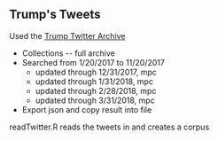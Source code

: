 ## Trump's Tweets

Used the [Trump Twitter Archive](http://www.trumptwitterarchive.com/)
* Collections -- full archive
* Searched from 1/20/2017 to 11/20/2017
  * updated through 12/31/2017, mpc
  * updated through 1/31/2018, mpc
  * updated through 2/28/2018, mpc
  * updated through 3/31/2018, mpc
* Export json and copy result into file

readTwitter.R reads the tweets in and creates a corpus
